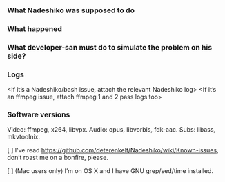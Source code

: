 ### What Nadeshiko was supposed to do


### What happened


### What developer-san must do to simulate the problem on his side?


### Logs

<If it’s a Nadeshiko/bash issue, attach the relevant Nadeshiko log>
<If it’s an ffmpeg issue, attach ffmpeg 1 and 2 pass logs too>

### Software versions

Video: ffmpeg, x264, libvpx.
Audio: opus, libvorbis, fdk-aac.
Subs: libass, mkvtoolnix.

[ ] I’ve read https://github.com/deterenkelt/Nadeshiko/wiki/Known-issues,
don’t roast me on a bonfire, please.

[ ] (Mac users only) I’m on OS X and I have GNU grep/sed/time installed.